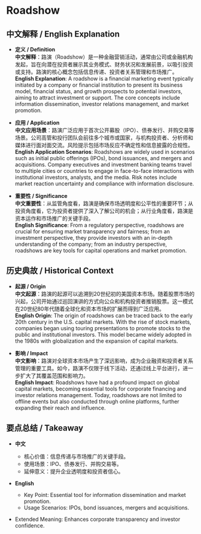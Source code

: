 # Roadshow

## 中文解释 / English Explanation

* **定义 / Definition**  
  **中文解释**：路演（Roadshow）是一种金融营销活动，通常由公司或金融机构发起，旨在向潜在投资者展示其业务模式、财务状况和发展前景，以吸引投资或支持。路演的核心概念包括信息传递、投资者关系管理和市场推广。  
  **English Explanation**: A roadshow is a financial marketing event typically initiated by a company or financial institution to present its business model, financial status, and growth prospects to potential investors, aiming to attract investment or support. The core concepts include information dissemination, investor relations management, and market promotion.

* **应用 / Application**  
  **中文应用场景**：路演广泛应用于首次公开募股（IPO）、债券发行、并购交易等场景。公司高管和投行团队会前往多个城市或国家，与机构投资者、分析师和媒体进行面对面交流。风险提示包括市场反应不确定性和信息披露的合规性。  
  **English Application Scenarios**: Roadshows are widely used in scenarios such as initial public offerings (IPOs), bond issuances, and mergers and acquisitions. Company executives and investment banking teams travel to multiple cities or countries to engage in face-to-face interactions with institutional investors, analysts, and the media. Risk notes include market reaction uncertainty and compliance with information disclosure.

* **重要性 / Significance**  
  **中文重要性**：从监管角度看，路演是确保市场透明度和公平性的重要环节；从投资角度看，它为投资者提供了深入了解公司的机会；从行业角度看，路演是资本运作和市场推广的关键手段。  
  **English Significance**: From a regulatory perspective, roadshows are crucial for ensuring market transparency and fairness; from an investment perspective, they provide investors with an in-depth understanding of the company; from an industry perspective, roadshows are key tools for capital operations and market promotion.

## 历史典故 / Historical Context

* **起源 / Origin**  
  **中文起源**：路演的起源可以追溯到20世纪初的美国资本市场。随着股票市场的兴起，公司开始通过巡回演讲的方式向公众和机构投资者推销股票。这一模式在20世纪80年代随着全球化和资本市场的扩展而得到广泛应用。  
  **English Origin**: The origin of roadshows can be traced back to the early 20th century in the U.S. capital markets. With the rise of stock markets, companies began using touring presentations to promote stocks to the public and institutional investors. This model became widely adopted in the 1980s with globalization and the expansion of capital markets.

* **影响 / Impact**  
  **中文影响**：路演对全球资本市场产生了深远影响，成为企业融资和投资者关系管理的重要工具。如今，路演不仅限于线下活动，还通过线上平台进行，进一步扩大了其覆盖范围和影响力。  
  **English Impact**: Roadshows have had a profound impact on global capital markets, becoming essential tools for corporate financing and investor relations management. Today, roadshows are not limited to offline events but also conducted through online platforms, further expanding their reach and influence.

## 要点总结 / Takeaway

* **中文**  
  - 核心价值：信息传递与市场推广的关键手段。
  - 使用场景：IPO、债券发行、并购交易等。
  - 延伸意义：提升企业透明度和投资者信心。

* **English**  
  - Key Point: Essential tool for information dissemination and market promotion.
  - Usage Scenarios: IPOs, bond issuances, mergers and acquisitions.
- Extended Meaning: Enhances corporate transparency and investor confidence.
